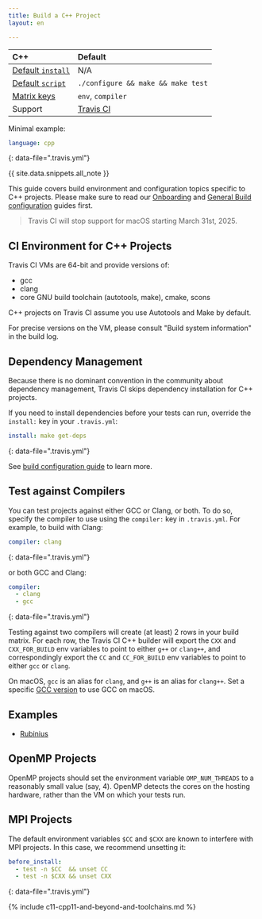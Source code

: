 ```yaml
---
title: Build a C++ Project
layout: en

---
```



<aside markdown="block" class="ataglance">

| C++                                         | Default                                   |
|:--------------------------------------------|:------------------------------------------|
| [Default `install`](#dependency-management) | N/A                                       |
| [Default `script`](#default-build-script)   | `./configure && make && make test`        |
| [Matrix keys](#build-matrix)                | `env`, `compiler`                         |
| Support                                     | [Travis CI](mailto:support@travis-ci.com) |

Minimal example:

```yaml
language: cpp
```
{: data-file=".travis.yml"}
</aside>

{{ site.data.snippets.all_note }}

This guide covers build environment and configuration topics specific to C++
projects. Please make sure to read our [Onboarding](/user/onboarding/)
and [General Build configuration](/user/customizing-the-build/) guides first.

<blockquote class="beta">
  <p>
    Travis CI will stop support for macOS starting March 31st, 2025.
  </p>
</blockquote>

## CI Environment for C++ Projects

Travis CI VMs are 64-bit and provide versions of:

- gcc
- clang
- core GNU build toolchain (autotools, make), cmake, scons

C++ projects on Travis CI assume you use Autotools and Make by default.

For precise versions on the VM, please consult "Build system information" in the build log.

## Dependency Management

Because there is no dominant convention in the community about dependency
management, Travis CI skips dependency installation for C++ projects.

If you need to install dependencies before your tests can run, override the
`install:` key in your `.travis.yml`:

```yaml
install: make get-deps
```
{: data-file=".travis.yml"}

See [build configuration guide](/user/customizing-the-build/) to learn more.

## Test against Compilers

You can test projects against either GCC or Clang, or both. To do so,
specify the compiler to use using the `compiler:` key in `.travis.yml`. For
example, to build with Clang:

```yaml
compiler: clang
```
{: data-file=".travis.yml"}

or both GCC and Clang:

```yaml
compiler:
  - clang
  - gcc
```
{: data-file=".travis.yml"}

Testing against two compilers will create (at least) 2 rows in your build
matrix. For each row, the Travis CI C++ builder will export the `CXX` and
`CXX_FOR_BUILD` env variables to point to either `g++` or `clang++`, and
correspondingly export the `CC` and `CC_FOR_BUILD` env variables to point
to either `gcc` or `clang`.

On macOS, `gcc` is an alias for `clang`, and `g++` is an alias for `clang++`.
Set a specific [GCC version](#gcc-on-macos) to use GCC on macOS.

## Examples

- [Rubinius](https://github.com/rubinius/rubinius/blob/master/.travis.yml)

## OpenMP Projects

OpenMP projects should set the environment variable `OMP_NUM_THREADS` to a reasonably small value (say, 4).
OpenMP detects the cores on the hosting hardware, rather than the VM on which your tests run.

## MPI Projects

The default environment variables `$CC` and `$CXX` are known to interfere with MPI projects.
In this case, we recommend unsetting it:

```yaml
before_install:
  - test -n $CC  && unset CC
  - test -n $CXX && unset CXX
```
{: data-file=".travis.yml"}

{% include c11-cpp11-and-beyond-and-toolchains.md %}
